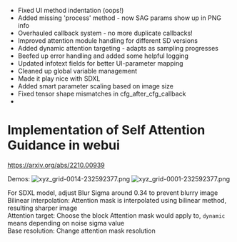 - Fixed UI method indentation (oops!)
- Added missing 'process' method - now SAG params show up in PNG info
- Overhauled callback system - no more duplicate callbacks!
- Improved attention module handling for different SD versions
- Added dynamic attention targeting - adapts as sampling progresses
- Beefed up error handling and added some helpful logging
- Updated infotext fields for better UI-parameter mapping
- Cleaned up global variable management
- Made it play nice with SDXL
- Added smart parameter scaling based on image size
- Fixed tensor shape mismatches in cfg_after_cfg_callback
- 
# Implementation of Self Attention Guidance in webui
https://arxiv.org/abs/2210.00939

Demos:
![xyz_grid-0014-232592377.png](resources%2Fimg%2Fxyz_grid-0014-232592377.png)
![xyz_grid-0001-232592377.png](resources%2Fimg%2Fxyz_grid-0001-232592377.png)

For SDXL model, adjust Blur Sigma around 0.34 to prevent blurry image    
Bilinear interpolation: Attention mask is interpolated using bilinear method, resulting sharper image    
Attention target: Choose the block Attention mask would apply to, `dynamic` means depending on noise sigma value    
Base resolution: Change attention mask resolution
